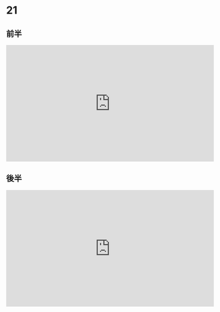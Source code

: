 # 21

## 前半

<iframe width="560" height="315" src="https://www.youtube.com/embed/hsJVqvSLn18?si=rq71ZxwF8sxtMOUA" title="YouTube video player" frameborder="0" allow="accelerometer; autoplay; clipboard-write; encrypted-media; gyroscope; picture-in-picture; web-share" allowfullscreen></iframe>

## 後半

<iframe width="560" height="315" src="https://www.youtube.com/embed/4QEHRE7weRo?si=6sj__uZdLNegEGPu" title="YouTube video player" frameborder="0" allow="accelerometer; autoplay; clipboard-write; encrypted-media; gyroscope; picture-in-picture; web-share" allowfullscreen></iframe>
